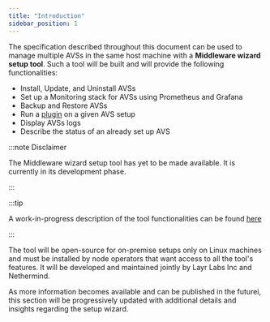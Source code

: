 ```yaml
---
title: "Introduction"
sidebar_position: 1
---
```

 
The specification described throughout this document can be used to manage multiple AVSs in the same host machine with a **Middleware wizard setup tool**. Such a tool will be built and will provide the following functionalities:

- Install, Update, and Uninstall AVSs
- Set up a Monitoring stack for AVSs using Prometheus and Grafana
- Backup and Restore AVSs
- Run a [plugin](../plugin/intro.mdx) on a given AVS setup
- Display AVSs logs
- Describe the status of an already set up AVS

:::note Disclaimer

The Middleware wizard setup tool has yet to be made available. It is currently in its development phase.

:::

:::tip

A work-in-progress description of the tool functionalities can be found [here](https://nethermind.notion.site/Wizard-Tool-Functionalities-96e5f2d682ce49bba78d38b6e4df4665b)

:::

The tool will be open-source for on-premise setups only on Linux machines and must be installed by node operators that want access to all the tool's features. It will be developed and maintained jointly by Layr Labs Inc and Nethermind.

As more information becomes available and can be published in the futurei, this section will be progressively updated with additional details and insights regarding the setup wizard.